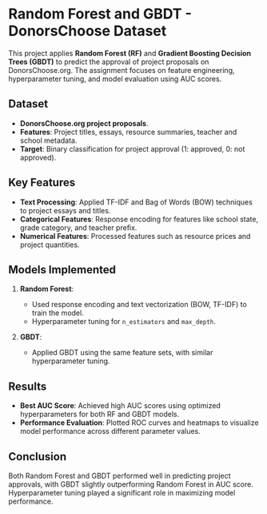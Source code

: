 # Random Forest and GBDT - DonorsChoose Dataset

This project applies **Random Forest (RF)** and **Gradient Boosting Decision Trees (GBDT)** to predict the approval of project proposals on DonorsChoose.org. The assignment focuses on feature engineering, hyperparameter tuning, and model evaluation using AUC scores.

## Dataset
- **DonorsChoose.org project proposals**.
- **Features**: Project titles, essays, resource summaries, teacher and school metadata.
- **Target**: Binary classification for project approval (1: approved, 0: not approved).

## Key Features
- **Text Processing**: Applied TF-IDF and Bag of Words (BOW) techniques to project essays and titles.
- **Categorical Features**: Response encoding for features like school state, grade category, and teacher prefix.
- **Numerical Features**: Processed features such as resource prices and project quantities.

## Models Implemented
1. **Random Forest**:
   - Used response encoding and text vectorization (BOW, TF-IDF) to train the model.
   - Hyperparameter tuning for `n_estimators` and `max_depth`.

2. **GBDT**:
   - Applied GBDT using the same feature sets, with similar hyperparameter tuning.

## Results
- **Best AUC Score**: Achieved high AUC scores using optimized hyperparameters for both RF and GBDT models.
- **Performance Evaluation**: Plotted ROC curves and heatmaps to visualize model performance across different parameter values.

## Conclusion
Both Random Forest and GBDT performed well in predicting project approvals, with GBDT slightly outperforming Random Forest in AUC score. Hyperparameter tuning played a significant role in maximizing model performance.
